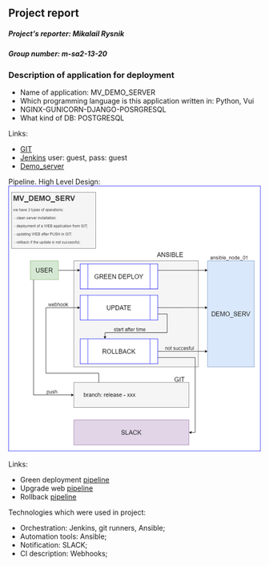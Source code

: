 ## Project report

##### Project's reporter: Mikalail Rysnik
##### Group number: m-sa2-13-20
### Description of application for deployment
 - Name of application: MV_DEMO_SERVER
 - Which programming language is this application written in: Python, Vui
 - NGINX-GUNICORN-DJANGO-POSRGRESQL  
 - What kind of DB: POSTGRESQL  

Links:
 -  [GIT](https://github.com/RysnikM/project_devops)  
  - [Jenkins](http://185.92.149.191:8080/)  user: guest, pass: guest  
 -  [Demo_server](http://92.119.115.101/)  

Pipeline. High Level Design:  
![](proj_scem.png)  

Links:
 - Green deployment [pipeline](https://github.com/RysnikM/project_devops/tree/deploy)
 - Upgrade web [pipeline]()
 - Rollback [pipeline]()

Technologies which were used in project:  
 - Orchestration: Jenkins, git runners, Ansible;  
 - Automation tools: Ansible;
 - Notification: SLACK;
 - CI description: Webhooks;
 